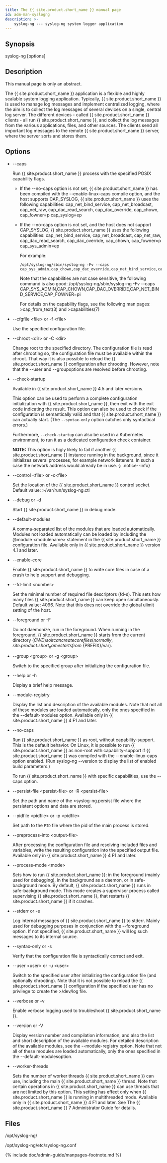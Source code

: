 ```yaml
---
title: The {{ site.product.short_name }} manual page
id: adm-man-syslogng
description: >-
	syslog-ng --- syslog-ng system logger application
---
```


## Synopsis

syslog-ng \[options\]

## Description

This manual page is only an abstract.

The {{ site.product.short_name }} application is a flexible and highly scalable system
logging application. Typically, {{ site.product.short_name }} is used to manage log
messages and implement centralized logging, where the aim is to collect
the log messages of several devices on a single, central log server. The
different devices - called {{ site.product.short_name }} clients - all run {{ site.product.short_name }},
and collect the log messages from the various applications, files, and
other sources. The clients send all important log messages to the remote
{{ site.product.short_name }} server, where the server sorts and stores them.

## Options

- \--caps

    Run {{ site.product.short_name }} process with the specified POSIX capability flags.

  - If the \--no-caps option is not set, {{ site.product.short_name }} has been
        compiled with the \--enable-linux-caps compile option, and the
        host supports CAP\_SYSLOG, {{ site.product.short_name }} uses the following
        capabilities: cap\_net\_bind\_service, cap\_net\_broadcast,
        cap\_net\_raw, cap\_dac\_read\_search, cap\_dac\_override,
        cap\_chown, cap\_fowner=p cap\_syslog=ep

  - If the \--no-caps option is not set, and the host does not
        support CAP\_SYSLOG, {{ site.product.short_name }} uses the following
        capabilities: cap\_net\_bind\_service, cap\_net\_broadcast,
        cap\_net\_raw, cap\_dac\_read\_search, cap\_dac\_override,
        cap\_chown, cap\_fowner=p cap\_sys\_admin=ep

    For example:

        /opt/syslog-ng/sbin/syslog-ng -Fv --caps cap_sys_admin,cap_chown,cap_dac_override,cap_net_bind_service,cap_fowner=pi

    Note that the capabilities are not case sensitive, the following
    command is also good: /opt/syslog-ng/sbin/syslog-ng -Fv \--caps
    CAP\_SYS\_ADMIN,CAP\_CHOWN,CAP\_DAC\_OVERRIDE,CAP\_NET\_BIND\_SERVICE,CAP\_FOWNER=pi

    For details on the capability flags, see the following man
    pages: \>cap\_from\_text(3) and \>capabilities(7)

- \--cfgfile \<file\> or -f \<file\>

    Use the specified configuration file.

- \--chroot \<dir\> or -C \<dir\>

    Change root to the specified directory. The configuration file is
    read after chrooting so, the configuration file must be available
    within the chroot. That way it is also possible to reload the
    {{ site.product.short_name }} configuration after chrooting. However, note that the
    \--user and \--groupoptions are resolved before chrooting.

- \--check-startup

    Available in {{ site.product.short_name }} 4.5 and later versions.

    This option can be used to perform a complete configuration initialization with {{ site.product.short_name }}, then exit with the exit code indicating the result. This option can also be used to check if the configuration is semantically valid and that {{ site.product.short_name }} can actually start. (The `--syntax-only` option catches only syntactical errors.)

    Furthermore, `--check-startup` can also be used in a Kubernetes environment, to run it as a dedicated configuration check container.

    **NOTE:** This option is higly likely to fail if another {{ site.product.short_name }} instance running in the background, since it initializes several processes, for example network listeners. In such a case the network address would already be in use.
    {: .notice--info}
    
- \--control \<file\> or -c\<file\>

    Set the location of the {{ site.product.short_name }} control socket. Default
    value: \>/var/run/syslog-ng.ctl

- \--debug or -d

    Start {{ site.product.short_name }} in debug mode.

- \--default-modules

    A comma-separated list of the modules that are loaded automatically.
    Modules not loaded automatically can be loaded by including the
    @module \<modulename\> statement in the {{ site.product.short_name }} configuration
    file. Available only in {{ site.product.short_name }} version 4.1 and later.

- \--enable-core

    Enable {{ site.product.short_name }} to write core files in case of a crash to help
    support and debugging.

- \--fd-limit \<number\>

    Set the minimal number of required file descriptors (fd-s). This
    sets how many files {{ site.product.short_name }} can keep open simultaneously. Default
    value: 4096. Note that this does not override the global ulimit
    setting of the host.

- \--foreground or -F

    Do not daemonize, run in the foreground. When running in the
    foreground, {{ site.product.short_name }} starts from the current directory (${CWD})
    so it can create core files (normally, {{ site.product.short_name }} starts
    from \>${PREFIX}/var).

- \--group \<group\> or -g \<group\>

    Switch to the specified group after initializing the configuration
    file.

- \--help or -h

    Display a brief help message.

- \--module-registry

    Display the list and description of the available modules. Note that
    not all of these modules are loaded automatically, only the ones
    specified in the \--default-modules option. Available only in
    {{ site.product.short_name }} 4 F1 and later.

- \--no-caps

    Run {{ site.product.short_name }} as root, without capability-support. This is the
    default behavior. On Linux, it is possible to run {{ site.product.short_name }} as
    non-root with capability-support if {{ site.product.short_name }} was compiled with
    the \--enable-linux-caps option enabled. (Run syslog-ng \--version
    to display the list of enabled build parameters.)

    To run {{ site.product.short_name }} with specific capabilities, use the \--caps
    option.

- \--persist-file \<persist-file\> or -R \<persist-file\>

    Set the path and name of the \>syslog-ng.persist file where the
    persistent options and data are stored.

- \--pidfile \<pidfile\> or -p \<pidfile\>

    Set path to the `PID` file where the pid of the main process is
    stored.

- \--preprocess-into \<output-file\>

    After processing the configuration file and resolving included files
    and variables, write the resulting configuration into the specified
    output file. Available only in {{ site.product.short_name }} 4 F1 and later.

- \--process-mode \<mode\>

    Sets how to run {{ site.product.short_name }}: in the foreground (mainly used for
    debugging), in the background as a daemon, or in safe-background
    mode. By default, {{ site.product.short_name }} runs in safe-background mode. This mode
    creates a supervisor process called supervising {{ site.product.short_name }}, that
    restarts {{ site.product.short_name }} if it crashes.

- \--stderr or -e

    Log internal messages of {{ site.product.short_name }} to stderr. Mainly used for
    debugging purposes in conjunction with the \--foreground option. If
    not specified, {{ site.product.short_name }} will log such messages to its internal
    source.

- \--syntax-only or -s

    Verify that the configuration file is syntactically correct and
    exit.

- \--user \<user\> or -u \<user\>

    Switch to the specified user after initializing the configuration
    file (and optionally chrooting). Note that it is not possible to
    reload the {{ site.product.short_name }} configuration if the specified user has no
    privilege to create the \>/dev/log file.

- \--verbose or -v

    Enable verbose logging used to troubleshoot {{ site.product.short_name }}.

- \--version or -V

    Display version number and compilation information, and also the
    list and short description of the available modules. For detailed
    description of the available modules, see the \--module-registry
    option. Note that not all of these modules are loaded automatically,
    only the ones specified in the \--default-modulesoption.

- \--worker-threads

    Sets the number of worker threads {{ site.product.short_name }} can use, including
    the main {{ site.product.short_name }} thread. Note that certain operations in
    {{ site.product.short_name }} can use threads that are not limited by this option.
    This setting has effect only when {{ site.product.short_name }} is running in
    multithreaded mode. Available only in {{ site.product.short_name }} 4 F1 and later.
    See The {{ site.product.short_name }} 7 Administrator Guide for details.

## Files

/opt/syslog-ng/

/opt/syslog-ng/etc/syslog-ng.conf

{% include doc/admin-guide/manpages-footnote.md %}
